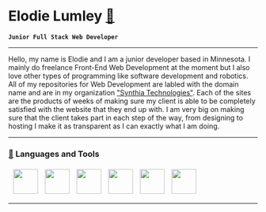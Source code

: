 # Elodie Lumley [🎸](https://emojipedia.org/nerd-face)

**`Junior Full Stack Web Developer`**

<hr>

Hello, my name is Elodie and I am a junior developer based in Minnesota. I mainly do freelance Front-End Web Development at the moment but I also love other types of programming like software development and robotics. All of my repositories for Web Development are labled with the domain name and are in my organization ["Synthia Technologies"](https://github.com/Synthia-Technologies). Each of the sites are the products of weeks of making sure my client is able to be completely satisfied with the website that they end up with. I am very big on making sure that the client takes part in each step of the way, from designing to hosting I make it as transparent as I can exactly what I am doing.

<hr>

### [🧰](https://emojipedia.org/toolbox) Languages and Tools

<div style="margin:5px">
<img src="https://cdn.jsdelivr.net/gh/devicons/devicon@latest/icons/javascript/javascript-original.svg" style="width:50px; margin:5px" />
<img src="https://cdn.jsdelivr.net/gh/devicons/devicon@latest/icons/html5/html5-original.svg" style="width:50px; margin:5px" />
<img src="https://cdn.jsdelivr.net/gh/devicons/devicon@latest/icons/css3/css3-original.svg" style="width:50px; margin:5px" />
<img src="https://cdn.jsdelivr.net/gh/devicons/devicon@latest/icons/react/react-original.svg" style="width:50px; margin:5px" />
<img src="https://cdn.jsdelivr.net/gh/devicons/devicon@latest/icons/python/python-original.svg" style="width:50px; margin:5px" />
<img src="https://cdn.jsdelivr.net/gh/devicons/devicon@latest/icons/git/git-original.svg" style="width:50px; margin:5px" />
</div>

<hr>
